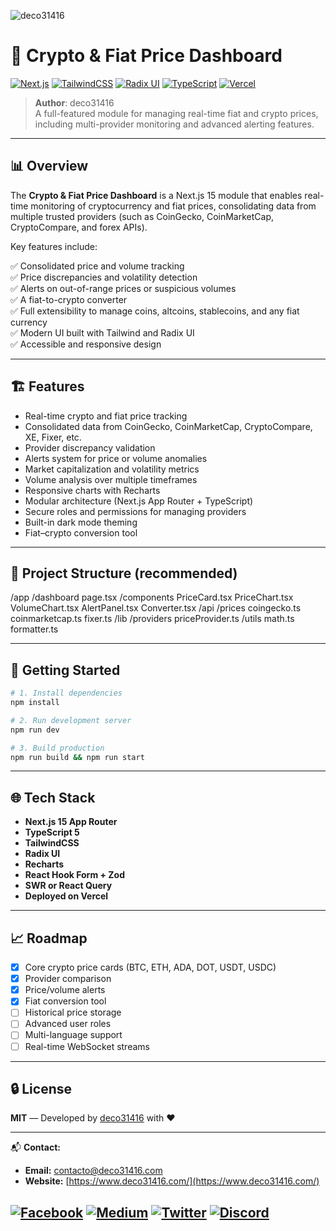 ![deco31416](https://github.com/deco31416/deco31416/blob/main/public/31416-white.svg)

# 🚀 Crypto & Fiat Price Dashboard

[![Next.js](https://img.shields.io/badge/built%20with-Next.js-000?logo=nextdotjs)](https://nextjs.org/)
[![TailwindCSS](https://img.shields.io/badge/styled%20with-TailwindCSS-38bdf8?logo=tailwindcss)](https://tailwindcss.com/)
[![Radix UI](https://img.shields.io/badge/components-Radix%20UI-8b5cf6?logo=radixui)](https://www.radix-ui.com/)
[![TypeScript](https://img.shields.io/badge/TypeScript-5-blue?logo=typescript)](https://www.typescriptlang.org/)
[![Vercel](https://img.shields.io/badge/Deploy-Vercel-black?logo=vercel)](https://vercel.com/)

> **Author**: deco31416  
> A full-featured module for managing real-time fiat and crypto prices, including multi-provider monitoring and advanced alerting features.

---

## 📊 Overview

The **Crypto & Fiat Price Dashboard** is a Next.js 15 module that enables real-time monitoring of cryptocurrency and fiat prices, consolidating data from multiple trusted providers (such as CoinGecko, CoinMarketCap, CryptoCompare, and forex APIs).

Key features include:

✅ Consolidated price and volume tracking  
✅ Price discrepancies and volatility detection  
✅ Alerts on out-of-range prices or suspicious volumes  
✅ A fiat-to-crypto converter  
✅ Full extensibility to manage coins, altcoins, stablecoins, and any fiat currency  
✅ Modern UI built with Tailwind and Radix UI  
✅ Accessible and responsive design

---

## 🏗️ Features

- Real-time crypto and fiat price tracking
- Consolidated data from CoinGecko, CoinMarketCap, CryptoCompare, XE, Fixer, etc.
- Provider discrepancy validation
- Alerts system for price or volume anomalies
- Market capitalization and volatility metrics
- Volume analysis over multiple timeframes
- Responsive charts with Recharts
- Modular architecture (Next.js App Router + TypeScript)
- Secure roles and permissions for managing providers
- Built-in dark mode theming
- Fiat–crypto conversion tool

---

## 📂 Project Structure (recommended)

/app
  /dashboard
    page.tsx
    /components
      PriceCard.tsx
      PriceChart.tsx
      VolumeChart.tsx
      AlertPanel.tsx
      Converter.tsx
  /api
    /prices
      coingecko.ts
      coinmarketcap.ts
      fixer.ts
/lib
  /providers
    priceProvider.ts
  /utils
    math.ts
    formatter.ts

---

## 🚀 Getting Started

```bash
# 1. Install dependencies
npm install

# 2. Run development server
npm run dev

# 3. Build production
npm run build && npm run start
```

---

## 🌐 Tech Stack

- **Next.js 15 App Router**
- **TypeScript 5**
- **TailwindCSS**
- **Radix UI**
- **Recharts**
- **React Hook Form + Zod**
- **SWR or React Query**
- **Deployed on Vercel**

---

## 📈 Roadmap

- [x] Core crypto price cards (BTC, ETH, ADA, DOT, USDT, USDC)
- [x] Provider comparison
- [x] Price/volume alerts
- [x] Fiat conversion tool
- [ ] Historical price storage
- [ ] Advanced user roles
- [ ] Multi-language support
- [ ] Real-time WebSocket streams

---

## 🔒 License

**MIT** — Developed by [deco31416](https://github.com/deco31416) with ❤️

---

📬 **Contact:**
- **Email:** [contacto@deco31416.com](mailto:contacto@deco31416.com)
- **Website:** [https://www.deco31416.com/](https://www.deco31416.com/)

[![Facebook](https://img.shields.io/badge/Facebook-%231877F2.svg?style=for-the-badge&logo=Facebook&logoColor=white)](https://www.facebook.com/deco31416)
[![Medium](https://img.shields.io/badge/Medium-%2312100E.svg?style=for-the-badge&logo=medium&logoColor=white)](https://medium.com/@deco31416)
[![Twitter](https://img.shields.io/badge/Twitter-%231DA1F2.svg?style=for-the-badge&logo=Twitter&logoColor=white)](https://x.com/deco31416)
[![Discord](https://img.shields.io/badge/Discord-%235865F2.svg?style=for-the-badge&logo=Discord&logoColor=white)](https://discord.com/invite/4vwQFmd2)
---
